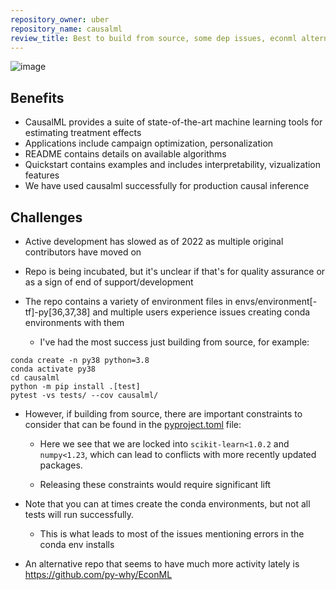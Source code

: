```yaml
---
repository_owner: uber
repository_name: causalml
review_title: Best to build from source, some dep issues, econml alternative
---
```


![image](https://github.com/repo-reviews/repo-reviews.github.io/assets/136455818/6f4694ff-1319-4a6b-a18e-a84fa94b5725)

## Benefits

- CausalML provides a suite of state-of-the-art machine learning tools for estimating treatment effects
- Applications include campaign optimization, personalization
- README contains details on available algorithms
- Quickstart contains examples and includes interpretability, vizualization features
- We have used causalml successfully for production causal inference

## Challenges

- Active development has slowed as of 2022 as multiple original contributors have moved on

- Repo is being incubated, but it's unclear if that's for quality assurance or as a sign of end of support/development

- The repo contains a variety of environment files in envs/environment[-tf]-py[36,37,38] and multiple users experience issues creating conda environments with them
  - I've had the most success just building from source, for example:

```
conda create -n py38 python=3.8
conda activate py38
cd causalml
python -m pip install .[test]
pytest -vs tests/ --cov causalml/
```

- However, if building from source, there are important constraints to consider that can be found in the [pyproject.toml](https://github.com/uber/causalml/blob/master/pyproject.toml) file:

  - Here we see that we are locked into `scikit-learn<1.0.2` and `numpy<1.23`, which can lead to conflicts with more recently updated packages.

  - Releasing these constraints would require significant lift

- Note that you can at times create the conda environments, but not all tests will run successfully.
  - This is what leads to most of the issues mentioning errors in the conda env installs

- An alternative repo that seems to have much more activity lately is https://github.com/py-why/EconML

```
